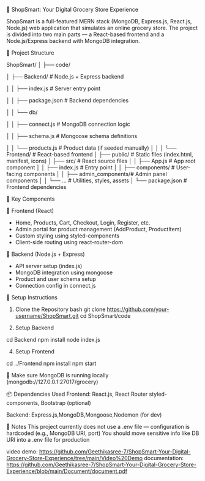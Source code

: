 🛒 ShopSmart: Your Digital Grocery Store Experience

ShopSmart is a full-featured MERN stack (MongoDB, Express.js, React.js, Node.js) web application that simulates an online grocery store. The project is divided into two main parts — a React-based frontend and a Node.js/Express backend with MongoDB integration.

📁 Project Structure

ShopSmart/
│
├── code/

│ ├── Backend/ # Node.js + Express backend

│ │ ├── index.js # Server entry point

│ │ ├── package.json # Backend dependencies

│ │ └── db/

│ │ ├── connect.js # MongoDB connection logic

│ │ ├── schema.js # Mongoose schema definitions

│ │ └── products.js # Product data (if seeded manually)
│ │
│ └── Frontend/ # React-based frontend
│ ├── public/ # Static files (index.html, manifest, icons)
│ ├── src/ # React source files
│ │ ├── App.js # App root component
│ │ ├── index.js # Entry point
│ │ ├── components/ # User-facing components
│ │ ├── admin_components/# Admin panel components
│ │ └── ... # Utilities, styles, assets
│ └── package.json # Frontend dependencies

🚀 Key Components

🔹 Frontend (React)
- Home, Products, Cart, Checkout, Login, Register, etc.
- Admin portal for product management (AddProduct, ProductItem)
- Custom styling using styled-components
- Client-side routing using react-router-dom

🔹 Backend (Node.js + Express)
- API server setup (index.js)
- MongoDB integration using mongoose
- Product and user schema setup
- Connection config in connect.js

🔧 Setup Instructions
 1. Clone the Repository
bash
git clone https://github.com/your-username/ShopSmart.git
cd ShopSmart/code

3. Setup Backend

cd Backend
npm install
node index.js

4. Setup Frontend

cd ../Frontend
npm install
npm start

🔁 Make sure MongoDB is running locally (mongodb://127.0.0.1:27017/grocery)

📦 Dependencies Used
Frontend:
React.js, React Router styled-components, Bootstrap (optional)

Backend:
Express.js,MongoDB,Mongoose,Nodemon (for dev)


📁 Notes
This project currently does not use a .env file — configuration is hardcoded (e.g., MongoDB URI, port)
You should move sensitive info like DB URI into a .env file for production

video demo: https://github.com/Geethikasree-7/ShopSmart-Your-Digital-Grocery-Store-Experience/tree/main/Video%20Demo
documentation: https://github.com/Geethikasree-7/ShopSmart-Your-Digital-Grocery-Store-Experience/blob/main/Document/document.pdf


